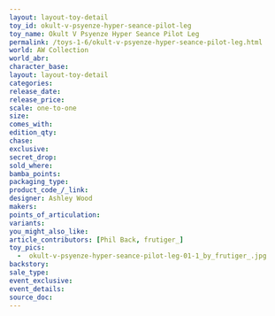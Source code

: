 ```yaml
---
layout: layout-toy-detail 
toy_id: okult-v-psyenze-hyper-seance-pilot-leg
toy_name: Okult V Psyenze Hyper Seance Pilot Leg
permalink: /toys-1-6/okult-v-psyenze-hyper-seance-pilot-leg.html
world: AW Collection
world_abr: 
character_base: 
layout: layout-toy-detail
categories: 
release_date: 
release_price:  
scale: one-to-one
size: 
comes_with: 
edition_qty: 
chase: 
exclusive: 
secret_drop: 
sold_where: 
bamba_points: 
packaging_type: 
product_code_/_link: 
designer: Ashley Wood
makers: 
points_of_articulation: 
variants: 
you_might_also_like: 
article_contributors: [Phil Back, frutiger_]
toy_pics: 
  -  okult-v-psyenze-hyper-seance-pilot-leg-01-1_by_frutiger_.jpg
backstory: 
sale_type: 
event_exclusive: 
event_details: 
source_doc: 
---
```

